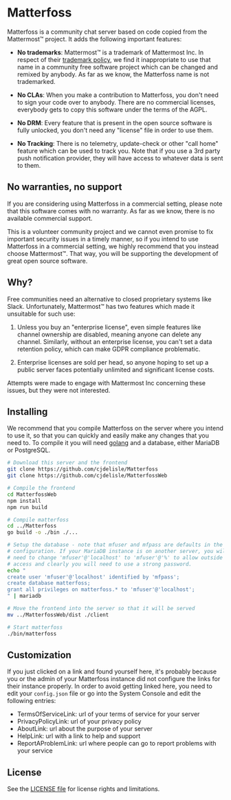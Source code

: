 # Matterfoss

Matterfoss is a community chat server based on code copied from the Mattermost™ project. It 
adds the following important features:

* **No trademarks**: Mattermost™ is a trademark of Mattermost Inc. In respect of their
[trademark policy](https://mattermost.org/trademark-standards-of-use/), we find it
inappropriate to use that name in a community free software project which can be changed and
remixed by anybody. As far as we know, the Matterfoss name is not trademarked.

* **No CLAs**: When you make a contribution to Matterfoss, you don't need to sign your code
over to anybody. There are no commercial licenses, everybody gets to copy this software under
the terms of the AGPL.

* **No DRM**: Every feature that is present in the open source software is fully unlocked, you
don't need any "license" file in order to use them.

* **No Tracking**: There is no telemetry, update-check or other "call home" feature which can
be used to track you. Note that if you use a 3rd party push notification provider, they will
have access to whatever data is sent to them.

## No warranties, no support

If you are considering using Matterfoss in a commercial setting, please note that this
software comes with no warranty. As far as we know, there is no available commercial
support.

This is a volunteer community project and we cannot even promise to fix important security
issues in a timely manner, so if you intend to use Matterfoss in a commercial setting, we
highly recommend that you instead choose Mattermost™. That way, you will be supporting the 
development of great open source software.

## Why?

Free communities need an alternative to closed proprietary systems like Slack. Unfortunately,
Mattermost™ has two features which made it unsuitable for such use:

1. Unless you buy an "enterprise license", even simple features like channel ownership are 
disabled, meaning anyone can delete any channel. Similarly, without an enterprise license,
you can't set a data retention policy, which can make GDPR compliance problematic.

2. Enterprise licenses are sold per head, so anyone hoping to set up a public server faces
potentially unlimited and significant license costs.

Attempts were made to engage with Mattermost Inc concerning these issues, but they were not
interested.

## Installing

We recommend that you compile Matterfoss on the server where you intend to use it, so that you
can quickly and easily make any changes that you need to. To compile it you will need
[golang](https://golang.org/dl/) and a database, either MariaDB or PostgreSQL.

```bash
# Download this server and the frontend
git clone https://github.com/cjdelisle/Matterfoss
git clone https://github.com/cjdelisle/MatterfossWeb

# Compile the frontend
cd MatterfossWeb
npm install
npm run build

# Compile matterfoss
cd ../Matterfoss
go build -o ./bin ./...

# Setup the database - note that mfuser and mfpass are defaults in the
# configuration. If your MariaDB instance is on another server, you will
# need to change 'mfuser'@'localhost' to 'mfuser'@'%' to allow outside
# access and clearly you will need to use a strong password.
echo "
create user 'mfuser'@'localhost' identified by 'mfpass';
create database matterfoss;
grant all privileges on matterfoss.* to 'mfuser'@'localhost';
" | mariadb

# Move the frontend into the server so that it will be served
mv ../MatterfossWeb/dist ./client

# Start matterfoss
./bin/matterfoss
```

## Customization

If you just clicked on a link and found yourself here, it's probably because you or
the admin of your Matterfoss instance did not configure the links for their instance
properly. In order to avoid getting linked here, you need to edit your `config.json` file
or go into the System Console and edit the following entries:

* TermsOfServiceLink: url of your terms of service for your server
* PrivacyPolicyLink: url of your privacy policy
* AboutLink: url about the purpose of your server
* HelpLink: url with a link to help and support
* ReportAProblemLink: url where people can go to report problems with your service

## License

See the [LICENSE file](LICENSE.txt) for license rights and limitations.

